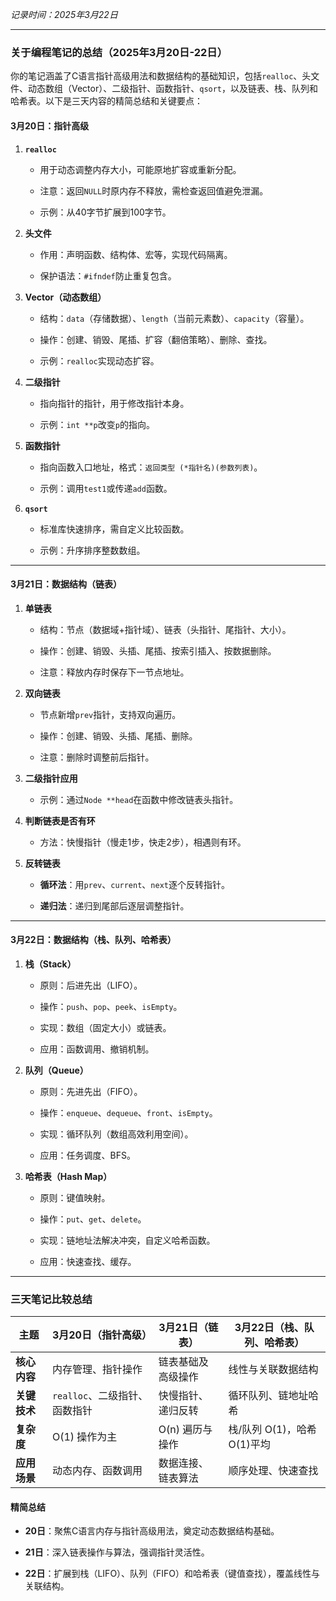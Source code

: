  *记录时间：2025年3月22日*

---

### 关于编程笔记的总结（2025年3月20日-22日）

你的笔记涵盖了C语言指针高级用法和数据结构的基础知识，包括`realloc`、头文件、动态数组（Vector）、二级指针、函数指针、`qsort`，以及链表、栈、队列和哈希表。以下是三天内容的精简总结和关键要点：

#### 3月20日：指针高级

1. **`realloc`**
    
    - 用于动态调整内存大小，可能原地扩容或重新分配。
        
    - 注意：返回`NULL`时原内存不释放，需检查返回值避免泄漏。
        
    - 示例：从40字节扩展到100字节。
        
2. **头文件**
    
    - 作用：声明函数、结构体、宏等，实现代码隔离。
        
    - 保护语法：`#ifndef`防止重复包含。
        
3. **Vector（动态数组）**
    
    - 结构：`data`（存储数据）、`length`（当前元素数）、`capacity`（容量）。
        
    - 操作：创建、销毁、尾插、扩容（翻倍策略）、删除、查找。
        
    - 示例：`realloc`实现动态扩容。
        
4. **二级指针**
    
    - 指向指针的指针，用于修改指针本身。
        
    - 示例：`int **p`改变`p`的指向。
        
5. **函数指针**
    
    - 指向函数入口地址，格式：`返回类型 (*指针名)(参数列表)`。
        
    - 示例：调用`test1`或传递`add`函数。
        
6. **`qsort`**
    
    - 标准库快速排序，需自定义比较函数。
        
    - 示例：升序排序整数数组。
        

---

#### 3月21日：数据结构（链表）

1. **单链表**
    
    - 结构：节点（数据域+指针域）、链表（头指针、尾指针、大小）。
        
    - 操作：创建、销毁、头插、尾插、按索引插入、按数据删除。
        
    - 注意：释放内存时保存下一节点地址。
        
2. **双向链表**
    
    - 节点新增`prev`指针，支持双向遍历。
        
    - 操作：创建、销毁、头插、尾插、删除。
        
    - 注意：删除时调整前后指针。
        
3. **二级指针应用**
    
    - 示例：通过`Node **head`在函数中修改链表头指针。
        
4. **判断链表是否有环**
    
    - 方法：快慢指针（慢走1步，快走2步），相遇则有环。
        
5. **反转链表**
    
    - **循环法**：用`prev`、`current`、`next`逐个反转指针。
        
    - **递归法**：递归到尾部后逐层调整指针。
        

---

#### 3月22日：数据结构（栈、队列、哈希表）

1. **栈（Stack）**
    
    - 原则：后进先出（LIFO）。
        
    - 操作：`push`、`pop`、`peek`、`isEmpty`。
        
    - 实现：数组（固定大小）或链表。
        
    - 应用：函数调用、撤销机制。
        
2. **队列（Queue）**
    
    - 原则：先进先出（FIFO）。
        
    - 操作：`enqueue`、`dequeue`、`front`、`isEmpty`。
        
    - 实现：循环队列（数组高效利用空间）。
        
    - 应用：任务调度、BFS。
        
3. **哈希表（Hash Map）**
    
    - 原则：键值映射。
        
    - 操作：`put`、`get`、`delete`。
        
    - 实现：链地址法解决冲突，自定义哈希函数。
        
    - 应用：快速查找、缓存。
        

---

### 三天笔记比较总结

|主题|3月20日（指针高级）|3月21日（链表）|3月22日（栈、队列、哈希表）|
|---|---|---|---|
|**核心内容**|内存管理、指针操作|链表基础及高级操作|线性与关联数据结构|
|**关键技术**|`realloc`、二级指针、函数指针|快慢指针、递归反转|循环队列、链地址哈希|
|**复杂度**|O(1) 操作为主|O(n) 遍历与操作|栈/队列 O(1)，哈希 O(1)平均|
|**应用场景**|动态内存、函数调用|数据连接、链表算法|顺序处理、快速查找|

#### 精简总结

- **20日**：聚焦C语言内存与指针高级用法，奠定动态数据结构基础。
    
- **21日**：深入链表操作与算法，强调指针灵活性。
    
- **22日**：扩展到栈（LIFO）、队列（FIFO）和哈希表（键值查找），覆盖线性与关联结构。
    